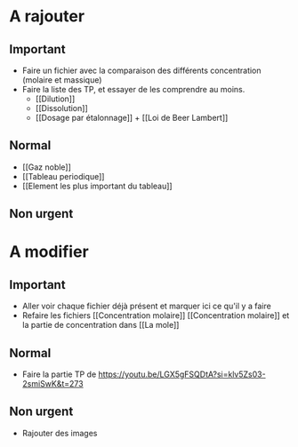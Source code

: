# A rajouter
## Important
- Faire un fichier avec la comparaison des différents concentration (molaire et massique)
- Faire la liste des TP, et essayer de les comprendre au moins.
	- [[Dilution]]
	- [[Dissolution]]
	- [[Dosage par étalonnage]] + [[Loi de Beer Lambert]]
## Normal
- [[Gaz noble]]
- [[Tableau periodique]]
- [[Element les plus important du tableau]]

## Non urgent


# A modifier
## Important
- Aller voir chaque fichier déjà présent et marquer ici ce qu'il y a faire
- Refaire les fichiers [[Concentration molaire]] [[Concentration molaire]] et la partie de concentration dans [[La mole]]
## Normal
- Faire la partie TP de https://youtu.be/LGX5gFSQDtA?si=klv5Zs03-2smiSwK&t=273

## Non urgent
- Rajouter des images 